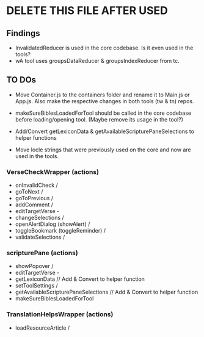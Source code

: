 # DELETE THIS FILE AFTER USED

## Findings

- InvalidatedReducer is used in the core codebase. Is it even used in the tools?
- wA tool uses groupsDataReducer & groupsIndexReducer from tc.

## TO DOs

- Move Container.js to the containers folder and rename it to Main.js or App.js. Also make the respective changes in both tools (tw & tn) repos.
- makeSureBiblesLoadedForTool should be called in the core codebase before loading/opening tool. (Maybe remove its usage in the tool?)
- Add/Convert getLexiconData & getAvailableScripturePaneSelections to helper functions

- Move locle strings that were previously used on the core and now are used in the tools.

### VerseCheckWrapper (actions)

- onInvalidCheck /
- goToNext /
- goToPrevious /
- addComment /
- editTargetVerse -
- changeSelections /
- openAlertDialog (showAlert) /
- toggleBookmark (toggleReminder) /
- validateSelections /

### scripturePane (actions)

- showPopover /
- editTargetVerse -
- getLexiconData // Add & Convert to helper function
- setToolSettings /
- getAvailableScripturePaneSelections // Add & Convert to helper function
- makeSureBiblesLoadedForTool

### TranslationHelpsWrapper (actions)

- loadResourceArticle /
